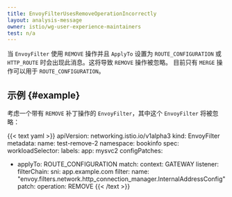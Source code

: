 ```yaml
---
title: EnvoyFilterUsesRemoveOperationIncorrectly
layout: analysis-message
owner: istio/wg-user-experience-maintainers
test: n/a
---
```

<!-- markdownlint-disable-file MD007 -->

当 `EnvoyFilter` 使用 `REMOVE` 操作并且 `ApplyTo` 设置为 `ROUTE_CONFIGURATION` 或
`HTTP_ROUTE` 时会出现此消息。这将导致 `REMOVE` 操作被忽略。
目前只有 `MERGE` 操作可以用于 `ROUTE_CONFIGURATION`。

## 示例 {#example}

考虑一个带有 `REMOVE` 补丁操作的 `EnvoyFilter`，其中这个 `EnvoyFilter` 将被忽略：

{{< text yaml >}}
apiVersion: networking.istio.io/v1alpha3
kind: EnvoyFilter
metadata:
  name: test-remove-2
  namespace: bookinfo
spec:
  workloadSelector:
    labels:
      app: mysvc2
  configPatches:
  - applyTo: ROUTE_CONFIGURATION
    match:
      context: GATEWAY
      listener:
        filterChain:
          sni: app.example.com
          filter:
            name: "envoy.filters.network.http_connection_manager.InternalAddressConfig"
    patch:
      operation: REMOVE
{{< /text >}}
